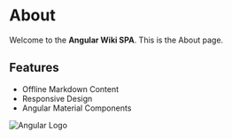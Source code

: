 # About

Welcome to the **Angular Wiki SPA**. This is the About page.

## Features

- Offline Markdown Content
- Responsive Design
- Angular Material Components

![Angular Logo](https://angular.io/assets/images/logos/angular/angular.png)
